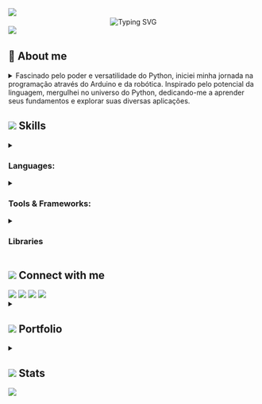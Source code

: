 <img src="https://user-images.githubusercontent.com/73097560/115834477-dbab4500-a447-11eb-908a-139a6edaec5c.gif">



<div align="center">
  <img src="https://readme-typing-svg.demolab.com?font=Fira+Code&weight=500&size=22&pause=1000&color=A901DB&center=true&vCenter=true&random=false&width=524&lines=%E2%8A%B9+Welcome+to+my+profile!+%E2%8A%B9+" alt="Typing SVG">
</div>



<img src="https://user-images.githubusercontent.com/73097560/115834477-dbab4500-a447-11eb-908a-139a6edaec5c.gif">



<!-- About-me -->
<div>
  <h2>💫 About me</h2>
  <div>
    <details>
      <summary>
        Fascinado pelo poder e versatilidade do Python, iniciei minha jornada na programação através do Arduino e da robótica. Inspirado pelo potencial da linguagem, mergulhei no universo do Python, dedicando-me a aprender seus fundamentos e explorar suas diversas aplicações.
      </summary>
      <details>
        <summary><h4>Minhas paixões:</h4></summary>
          <strong>Desenvolvimento de software:</strong> Criar programas que solucionam problemas, automatizam tarefas e facilitam a vida das pessoas me traz grande satisfação.
          </br></br>
          <strong>Automação:</strong> Encontro grande prazer em automatizar tarefas repetitivas, otimizando processos e liberando tempo para atividades mais criativas.
      </details>
      <details>
        <summary><h4>Aprendizado contínuo:</h4></summary>
          Minha jornada de aprendizado em Python tem sido enriquecedora e desafiadora. Dediquei-me a estudar tutoriais online, participar de cursos e workshops e desenvolver projetos pessoais para aprimorar minhas habilidades.
      </details>
      <details>
        <summary><h4>Objetivos ambiciosos:</h4></summary>
          <summary>Domínio do Python:</summary> Aspiro me tornar um programador Python proficiente e versátil, capaz de desenvolver soluções inovadoras e eficientes.
          </br>
          <summary>Contribuição à comunidade:</summary> Acredito na importância de compartilhar conhecimento e colaborar em projetos open-source, contribuindo para o crescimento da comunidade Python.
          </br>
          <summary>Impacto positivo:</summary> Pretendo utilizar minhas habilidades em Python para causar um impacto positivo no mundo, solucionando problemas e criando ferramentas úteis.
      </details>
      <details>
        <summary><h4>Habilidades complementares:</h4></summary>
          Forte capacidade de resolução de problemas e pensamento crítico.
          </br></br>
          Excelentes habilidades de comunicação e interpessoais.
          </br></br>
          Paixão por aprender e se adaptar a novas tecnologias.
          </br></br>
          Dedicação e persistência para superar desafios e alcançar meus objetivos.
      </details>
      <details>
        <summary><h4>Dedicação e entusiasmo:</h4></summary>
          Sou um entusiasta dedicado, sempre buscando aprender e crescer na área da programação. Acredito que a tecnologia e a programação são ferramentas poderosas que podem transformar o mundo, e estou ansioso para fazer parte dessa jornada.
      </details>
      <details>
        <summary><h4>Confiança e disponibilidade:</h4></summary>
          Estou confiante de que minhas habilidades e meu entusiasmo me tornarão um ativo valioso para qualquer equipe. Se você busca um programador Python dedicado e apaixonado, por favor, entre em contato.
      </details>
    </details>
  </div>
</div>



<!-- Skills -->
<div>
  <h2>
    <img src="https://media2.giphy.com/media/QssGEmpkyEOhBCb7e1/giphy.gif?cid=ecf05e47a0n3gi1bfqntqmob8g9aid1oyj2wr3ds3mg700bl&rid=giphy.gif" width ="25" />
    Skills
  </h2>
  <div>
    <details>
      <!-- Programming Languages -->
      <summary><h3>Languages:</h3></summary>
      <a href="https://www.python.org" target="_blank"><img src='https://github.com/user-attachments/assets/ab472791-6129-43d5-97ce-c860bb27e453' width ="45" alt='Python Logo'/></a>
      <a href="https://developer.mozilla.org/pt-BR/docs/Web/JavaScript" target="_blank"><img src='https://github.com/user-attachments/assets/041a272d-0e4c-47d8-b506-15ae32c7a3fa' width ="45" alt='Javascript Logo'/></a>
      <a href="https://www.typescriptlang.org" target="_blank"><img src='https://github.com/user-attachments/assets/0f60dcd1-e970-4f68-b963-02cdafddbd9b' width ="45" alt='Typescript Logo'/></a>
      <a href="https://developer.mozilla.org/pt-BR/docs/Web/HTML" target="_blank"><img src='https://github.com/user-attachments/assets/bfdbfcec-2f60-4144-999b-83c45bb188e7' width ="45" alt='HTML Logo'/></a>
      <a href="https://developer.mozilla.org/pt-BR/docs/Web/CSS" target="_blank"><img src='https://github.com/user-attachments/assets/b38fb9ba-f7ba-412c-a0d8-49de69bd60fd' width ="45" alt='CSS Logo'/></a>
      <a href="https://www.arduino.cc" target="_blank"><img src='https://github.com/user-attachments/assets/6e9e4560-7c89-4e34-b805-5f113d6393fb' width ="45" alt='Arduino Logo'/></a>
    </details>
    <details>
      <!-- Tools & Frameworks -->
      <summary><h3>Tools & Frameworks:</h3></summary>
      <a href="https://www.anaconda.com" target="_blank"><img src='https://github.com/user-attachments/assets/32042700-2064-40ed-86cc-47f510629379' width ="45" alt='Anaconda Logo'/></a>
      <a href="https://jupyter.org" target="_blank"><img src='https://github.com/user-attachments/assets/94f14724-9cdb-4025-abc8-015bde67e8bd' width ="45" alt='Jupyter Logo'/></a>
      <a href="https://vitejs.dev" target="_blank"><img src='https://github.com/user-attachments/assets/e1661c82-68b2-4a8a-b598-ed7b06bc4ce7' width ="45" alt='Vite Logo'/></a>
      <a href="https://www.jetbrains.com/pt-br/pycharm/" target="_blank"><img src='https://github.com/user-attachments/assets/9515bda8-50ca-486d-b033-4834bc658b84' width ="45" alt='Pycharm Logo'/></a>
      <a href="https://code.visualstudio.com" target="_blank"><img src='https://github.com/user-attachments/assets/66391eea-0872-406e-a4ff-59d5a16a14fa' width ="45" alt='VS Code Logo'/></a>
      <a href="https://react.dev" target="_blank"><img src='https://github.com/user-attachments/assets/a8a809a1-a89e-42d4-b481-cc72d0b04ea9' width ="45" alt='React Logo'/></a>
      <a href="https://tailwindcss.com" target="_blank"><img src='https://github.com/user-attachments/assets/e35d10ed-b330-426f-82c9-5eb83dfba05a' width ="45" alt='Tailwind Logo'/></a>
    </details>
    <details>
      <!-- Libraries -->
      <summary><h3>Libraries</h3></summary>
      <a href="https://pandas.pydata.org" target="_blank"><img src='https://github.com/user-attachments/assets/b1ab95c7-3080-4533-92f3-a004ce0956da' width ="45" alt='Pandas Logo'/></a>
      <a href="https://www.selenium.dev" target="_blank"><img src='https://github.com/user-attachments/assets/76aae124-e13d-4d4b-ad20-640dd27347a6' width ="45" alt='Selenium Logo'/></a>
      <a href="https://matplotlib.org" target="_blank"><img src='https://github.com/user-attachments/assets/76e3597e-1730-4356-89a9-c1f6423127c3' width ="45" alt='Matplotlib Logo'/></a>
      <a href="https://scikit-learn.org/stable/" target="_blank"><img src='https://github.com/user-attachments/assets/5d5afc00-5ee1-4ae4-a133-dc53cc652bb8' width ="45" alt='Scikit-learn Logo'/></a>
      <a href="https://plotly.com" target="_blank"><img src='https://github.com/user-attachments/assets/47b56c9a-cd61-49e7-976d-4d0d9cf1664c' width ="45" alt='Ploty Logo'/></a>
      <a href="https://www.djangoproject.com" target="_blank"><img src='https://github.com/user-attachments/assets/03f80f13-71c4-4cf4-ade6-2be166b27d2e' width ="45" alt='Django Logo'/></a>
      <a href="https://docs.pytest.org/en/stable/" target="_blank"><img src='https://github.com/user-attachments/assets/23cca888-791b-4d3b-b844-4cfca63b3135' width ="45" alt='Pytest Logo'/></a>
      <a href="https://flask.palletsprojects.com/en/3.0.x/" target="_blank"><img src='https://github.com/user-attachments/assets/1e1093cf-3f29-438a-a1e8-c949fe7c26fa' width ="45" alt='Flask Logo'/></a>
    </details>
  </div>
</div>



<!-- Connect -->
<div>
  <h2>
    <img src='https://github.com/user-attachments/assets/18de3bf8-19c3-42b3-9275-28dab2b71438' width ="35" />
    Connect with me
  </h2>
  <div>
    <!-- Email -->
    <a href = "mailto:rafaelvenet@gmail.com"><img loading="lazy" src="https://img.shields.io/badge/-Email-000?style=for-the-badge&color:FFF"></a>
    <!-- LinkedIn -->
    <a href="https://www.linkedin.com/in/rafael-peral-83438a278/" target="_blank"><img loading="lazy" src="https://img.shields.io/badge/-LinkedIn-000?style=for-the-badge&logo=linkedin&logoColor=A901DB&&color:FFF"></a>   
    <!-- Instagram -->
    <a href="https://www.instagram.com/rafaelvenet/" target="_blank"><img loading="lazy" src="https://img.shields.io/badge/-Instagram-000?style=for-the-badge&logo=instagram&logoColor=A901DB&&color:FFF"></a>
    <!-- Connect -->
    <a href="https://t.me/RafaelPeral" target="_blank"><img loading="lazy" src="https://img.shields.io/badge/-Telegram-000?style=for-the-badge&logo=instagram&logoColor=A901DB&&color:FFF"></a>
  </div>
</div>



<!-- Portfolio -->
<details>
  <summary>
    <h2>
      <img src="https://media4.giphy.com/media/SHjOSDkKZ18qOHA5B5/giphy.gif?cid=ecf05e472dn9ibwtf9czm1rfs7icyz2avlb8pph666unq8pj&ep=v1_stickers_search&rid=giphy.gif" width ="35">
      Portfolio
    </h2>
  </summary>
  <div>
    fygvh
  </div>
</details>



<!-- Stats -->
<details>
  <summary>
    <h2>
      <img src="https://media.giphy.com/media/iY8CRBdQXODJSCERIr/giphy.gif" width="35"/>
      Stats
    </h2>
  </summary>
  <!-- GitHub Stats -->
  <div align="center">
    <img src="https://github-readme-stats.vercel.app/api?username=RafaelPeral&hide_title=false&hide_rank=false&show_icons=true&include_all_commits=true&count_private=true&disable_animations=false&theme=midnight-purple&locale=en&hide_border=false&order=1" height="150" alt="stats graph"  />
    <img src="https://streak-stats.demolab.com?user=RafaelPeral&locale=en&mode=daily&theme=midnight-purple&hide_border=false&border_radius=5&order=3" height="150" alt="streak graph"  />
    <img src="https://github-readme-stats.vercel.app/api/top-langs?username=RafaelPeral&locale=en&hide_title=false&layout=compact&card_width=320&langs_count=5&theme=midnight-purple&hide_border=false&order=2" height="150" alt="languages graph"  />
  </div>
  <!-- Cobrinha -->
  <picture align="center">
    <source media="(prefers-color-scheme: dark)" srcset="https://raw.githubusercontent.com/RafaelPeral/RafaelPeral/output/github-contribution-grid-snake-dark.svg">
    <source media="(prefers-color-scheme: dark)" srcset="https://raw.githubusercontent.com/RafaelPeral/RafaelPeral/output/github-contribution-grid-snake-dark.svg">
    <img align="center" alt="github contribution grid snake animation" src="https://raw.githubusercontent.com/RafaelPeral/RafaelPeral/output/github-contribution-grid-snake.svg">
  </picture>
</details>



<img src="https://user-images.githubusercontent.com/73097560/115834477-dbab4500-a447-11eb-908a-139a6edaec5c.gif">